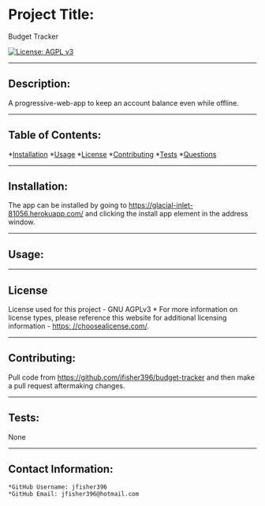 
  
  # Project Title:

  Budget Tracker

  [![License: AGPL v3](https://img.shields.io/badge/License-AGPL%20v3-blue.svg)](https://www.gnu.org/licenses/agpl-3.0)
  
---

  ## Description:

  A progressive-web-app to keep an account balance even while offline.

  ---

  ## Table of Contents:
  *[Installation](#Installation) 
  *[Usage](#Usage)
  *[License](#License)
  *[Contributing](#Contribution)
  *[Tests](#Tests) 
  *[Questions](#Contact-Information)

---

  ## Installation:

  The app can be installed by going to https://glacial-inlet-81056.herokuapp.com/ and clicking the install app element in the address window.

---

  ## Usage:

  

---

  ## License
  License used for this project - GNU AGPLv3
    * For more information on license types, please reference this website
  for additional licensing information - [https: //choosealicense.com/](https://choosealicense.com/).

---

  ## Contributing:

  Pull code from https://github.com/jfisher396/budget-tracker and then make a pull request aftermaking changes.

---

  ## Tests:
  None

---

  ## Contact Information:
    *GitHub Username: jfisher396
    *GitHub Email: jfisher396@hotmail.com
  
